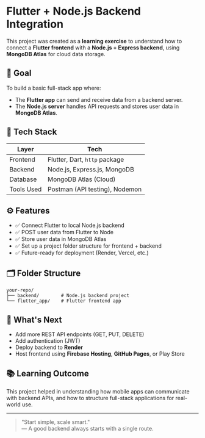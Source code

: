# Flutter + Node.js Backend Integration

This project was created as a **learning exercise** to understand how to connect a **Flutter frontend** with a **Node.js + Express backend**, using **MongoDB Atlas** for cloud data storage.

## 🎯 Goal

To build a basic full-stack app where:
- The **Flutter app** can send and receive data from a backend server.
- The **Node.js server** handles API requests and stores user data in **MongoDB Atlas**.

## 🧱 Tech Stack

| Layer        | Tech                            |
|--------------|----------------------------------|
| Frontend     | Flutter, Dart, `http` package    |
| Backend      | Node.js, Express.js, MongoDB     |
| Database     | MongoDB Atlas (Cloud)            |
| Tools Used   | Postman (API testing), Nodemon |

## ⚙️ Features

- ✅ Connect Flutter to local Node.js backend
- ✅ POST user data from Flutter to Node
- ✅ Store user data in MongoDB Atlas
- ✅ Set up a project folder structure for frontend + backend
- ✅ Future-ready for deployment (Render, Vercel, etc.)

## 🗂️ Folder Structure
```
your-repo/
├── backend/        # Node.js backend project
└── flutter_app/    # Flutter frontend app
```


## 🚀 What's Next

- Add more REST API endpoints (GET, PUT, DELETE)
- Add authentication (JWT)
- Deploy backend to **Render**
- Host frontend using **Firebase Hosting**, **GitHub Pages**, or Play Store

## 📚 Learning Outcome

This project helped in understanding how mobile apps can communicate with backend APIs, and how to structure full-stack applications for real-world use.

---

> "Start simple, scale smart."  
> — A good backend always starts with a single route.

